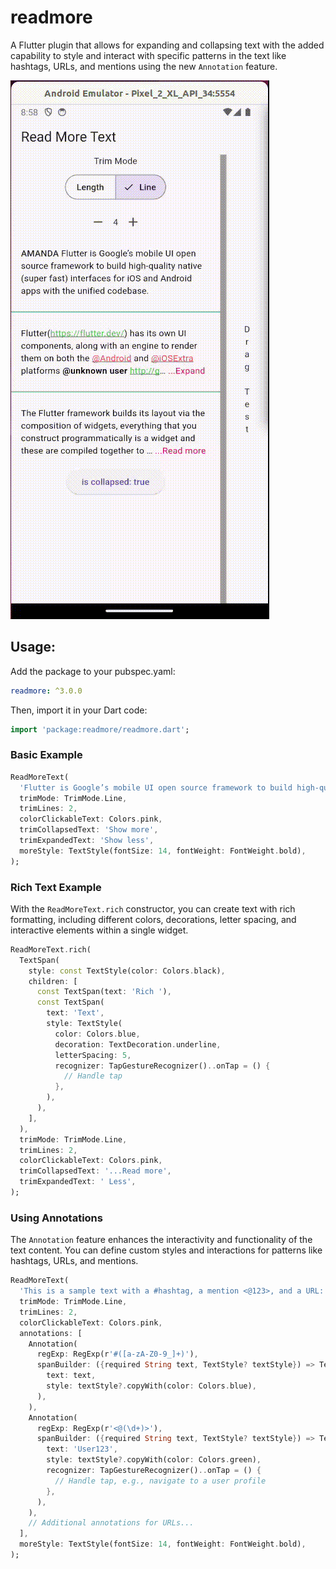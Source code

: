 # readmore

A Flutter plugin that allows for expanding and collapsing text with the added capability to style and interact with specific patterns in the text like hashtags, URLs, and mentions using the new `Annotation` feature.

![](read-more-text-view-flutter.gif)

## Usage:

Add the package to your pubspec.yaml:

```yaml
readmore: ^3.0.0
```

Then, import it in your Dart code:

```dart
import 'package:readmore/readmore.dart';
```

### Basic Example

```dart
ReadMoreText(
  'Flutter is Google’s mobile UI open source framework to build high-quality native (super fast) interfaces for iOS and Android apps with the unified codebase.',
  trimMode: TrimMode.Line,
  trimLines: 2,
  colorClickableText: Colors.pink,
  trimCollapsedText: 'Show more',
  trimExpandedText: 'Show less',
  moreStyle: TextStyle(fontSize: 14, fontWeight: FontWeight.bold),
);
```

### Rich Text Example

With the `ReadMoreText.rich` constructor, you can create text with rich formatting, including different colors, decorations, letter spacing, and interactive elements within a single widget.

```dart
ReadMoreText.rich(
  TextSpan(
    style: const TextStyle(color: Colors.black),
    children: [
      const TextSpan(text: 'Rich '),
      const TextSpan(
        text: 'Text',
        style: TextStyle(
          color: Colors.blue,
          decoration: TextDecoration.underline,
          letterSpacing: 5,
          recognizer: TapGestureRecognizer()..onTap = () {
            // Handle tap
          },
        ),
      ),
    ],
  ),
  trimMode: TrimMode.Line,
  trimLines: 2,
  colorClickableText: Colors.pink,
  trimCollapsedText: '...Read more',
  trimExpandedText: ' Less',
);
```

### Using Annotations

The `Annotation` feature enhances the interactivity and functionality of the text content. You can define custom styles and interactions for patterns like hashtags, URLs, and mentions.

```dart
ReadMoreText(
  'This is a sample text with a #hashtag, a mention <@123>, and a URL: https://example.com.',
  trimMode: TrimMode.Line,
  trimLines: 2,
  colorClickableText: Colors.pink,
  annotations: [
    Annotation(
      regExp: RegExp(r'#([a-zA-Z0-9_]+)'),
      spanBuilder: ({required String text, TextStyle? textStyle}) => TextSpan(
        text: text,
        style: textStyle?.copyWith(color: Colors.blue),
      ),
    ),
    Annotation(
      regExp: RegExp(r'<@(\d+)>'),
      spanBuilder: ({required String text, TextStyle? textStyle}) => TextSpan(
        text: 'User123',
        style: textStyle?.copyWith(color: Colors.green),
        recognizer: TapGestureRecognizer()..onTap = () {
          // Handle tap, e.g., navigate to a user profile
        },
      ),
    ),
    // Additional annotations for URLs...
  ],
  moreStyle: TextStyle(fontSize: 14, fontWeight: FontWeight.bold),
);
```

